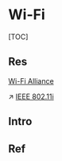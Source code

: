# Wi-Fi

[TOC]



## Res
[Wi-Fi Alliance](https://en.wikipedia.org/wiki/Wi-Fi_Alliance)

↗ [IEEE 802.11i](../../../../../../CyberSecurity/Network%20Security/🏇%20Network%20Security%20Basics%20&%20Protocols/🔌%20Physical%20Layer%20Security/IEEE%20802.1x/IEEE%20802.11i/IEEE%20802.11i.md)



## Intro



## Ref

